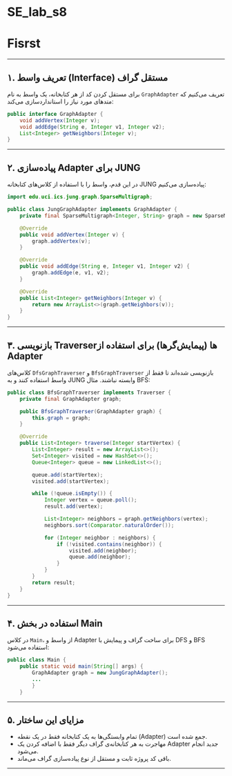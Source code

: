 # SE_lab_s8
# Fisrst
---

## ۱. تعریف واسط (Interface) مستقل گراف

برای مستقل کردن کد از هر کتابخانه، یک واسط به نام `GraphAdapter` تعریف می‌کنیم که متدهای مورد نیاز را استانداردسازی می‌کند:

```java
public interface GraphAdapter {
    void addVertex(Integer v);
    void addEdge(String e, Integer v1, Integer v2);
    List<Integer> getNeighbors(Integer v);
}
```

---

## ۲. پیاده‌سازی Adapter برای JUNG

در این قدم، واسط را با استفاده از کلاس‌های کتابخانه JUNG پیاده‌سازی می‌کنیم:

```java
import edu.uci.ics.jung.graph.SparseMultigraph;

public class JungGraphAdapter implements GraphAdapter {
    private final SparseMultigraph<Integer, String> graph = new SparseMultigraph<>();

    @Override
    public void addVertex(Integer v) {
        graph.addVertex(v);
    }

    @Override
    public void addEdge(String e, Integer v1, Integer v2) {
        graph.addEdge(e, v1, v2);
    }

    @Override
    public List<Integer> getNeighbors(Integer v) {
        return new ArrayList<>(graph.getNeighbors(v));
    }
}
```

---

## ۳. بازنویسی Traverserها (پیمایش‌گرها) برای استفاده از Adapter

کلاس‌های `DfsGraphTraverser` و `BfsGraphTraverser` بازنویسی شده‌اند تا فقط از واسط استفاده کنند و به JUNG وابسته نباشند. مثال BFS:

```java
public class BfsGraphTraverser implements Traverser {
    private final GraphAdapter graph;

    public BfsGraphTraverser(GraphAdapter graph) {
        this.graph = graph;
    }

    @Override
    public List<Integer> traverse(Integer startVertex) {
        List<Integer> result = new ArrayList<>();
        Set<Integer> visited = new HashSet<>();
        Queue<Integer> queue = new LinkedList<>();

        queue.add(startVertex);
        visited.add(startVertex);

        while (!queue.isEmpty()) {
            Integer vertex = queue.poll();
            result.add(vertex);

            List<Integer> neighbors = graph.getNeighbors(vertex);
            neighbors.sort(Comparator.naturalOrder());

            for (Integer neighbor : neighbors) {
                if (!visited.contains(neighbor)) {
                    visited.add(neighbor);
                    queue.add(neighbor);
                }
            }
        }
        return result;
    }
}
```

---

## ۴. استفاده در بخش Main

در کلاس `Main`، از واسط و Adapter برای ساخت گراف و پیمایش با DFS و BFS استفاده می‌شود:

```java
public class Main {
    public static void main(String[] args) {
        GraphAdapter graph = new JungGraphAdapter();
        ...
        }
    }
```

---

## ۵. مزایای این ساختار

- تمام وابستگی‌ها به یک کتابخانه فقط در یک نقطه (Adapter) جمع شده است.
- مهاجرت به هر کتابخانه‌ی گراف دیگر فقط با اضافه کردن یک Adapter جدید انجام می‌شود.
- باقی کد پروژه ثابت و مستقل از نوع پیاده‌سازی گراف می‌ماند.

---





